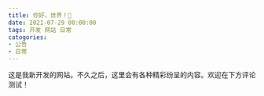 ```yaml
---
title: 你好，世界！👋
date: 2021-07-29 00:00:00
tags: 开发 网站 日常
catogories:
- 公告
- 日常
---
```


这是我新开发的网站。不久之后，这里会有各种精彩纷呈的内容。欢迎在下方评论测试！
